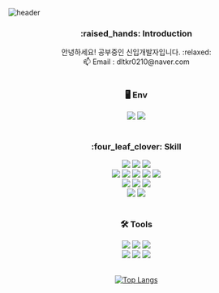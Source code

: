 
<!--
**IsaacJung210/IsaacJung210** is a ✨ _special_ ✨ repository because its `README.md` (this file) appears on your GitHub profile.
 
Here are some ideas to get you started:
- 🔭 I’m currently working on ...
- 🌱 I’m currently learning ...
- 👯 I’m looking to collaborate on ...
- 🤔 I’m looking for help with ...
- 💬 Ask me about ...
- 📫 How to reach me: ...
-->
<!-- 헤더 -->
![header](https://capsule-render.vercel.app/api?type=slice&color=auto&height=200&section=header&text=Hello&desc=I'm%20JiHoon&fontSize=60&rotate=14&fontAlignY=25&fontAlign=75&descAlignY=43&descAlign=80&&animation=twinkling)
<div align=center>
<!--소개-->
<h3>:raised_hands: Introduction </h3>
안녕하세요! 공부중인 신입개발자입니다. :relaxed:<br/>
📫 Email : dltkr0210@naver.com 
<br/><br/>
 
 <!--환경-->
 <h3>🖥 Env </h3>
  <img src="https://img.shields.io/badge/Windows-0078D6?style=flat&logo=Windows&logoColor=white"/>
  <img src="https://img.shields.io/badge/Linux-FCC624?style=flat&logo=Linux&logoColor=white"/>
 <br/><br/>
 
 <!--기술스택-->
   <h3>:four_leaf_clover: Skill </h3>
   <img src="https://img.shields.io/badge/Flask-000000?style=flat&logo=Flask&logoColor=white"/>
   <img src="https://img.shields.io/badge/Django-092E20?style=flat&logo=Django&logoColor=white"/>
   <img src="https://img.shields.io/badge/MySQL-4479A1?style=flat&logo=MySQL&logoColor=white"/>
  <br/>
   <img src="https://img.shields.io/badge/Python-3776AB?style=flat&logo=Python&logoColor=white"/>
   <img src="https://img.shields.io/badge/JavaScript-F7DF1E?style=flat&logo=JavaScript&logoColor=white"/>
   <img src="https://img.shields.io/badge/C-A8B9CC?style=flat&logo=C&logoColor=white"/>
   <img src="https://img.shields.io/badge/C++-00599C?style=flat&logo=C++&logoColor=white"/>
   <img src="https://img.shields.io/badge/ROS-22314E?style=flat&logo=ROS&logoColor=white"/>
  <br/>
   <img src="https://img.shields.io/badge/PyTorch-EE4C2C?style=flat&logo=PyTorch&PyTorch=white"/>
   <img src="https://img.shields.io/badge/OpenCV-5C3EE8?style=flat&logo=OpenCV&PyTorch=white"/>
   <img src="https://img.shields.io/badge/TensorFlow-FF6F00?style=flat&logo=TensorFlow&PyTorch=white"/>
  <br/>
   <img src="https://img.shields.io/badge/Keras-D00000?style=flat&logo=Keras&PyTorch=white"/>
   <img src="https://img.shields.io/badge/Amazon AWS-232F3E?style=flat&logo=Amazon AWS&PyTorch=white"/>
<br/><br/>

 <!--Tools -->
 <h3>🛠 Tools </h3>
   <img src="https://img.shields.io/badge/VirtualBox-183A61?style=flat&logo=VirtualBox&PyTorch=white"/>
   <img src="https://img.shields.io/badge/Visual Studio Code-007ACC?style=flat&logo=Visual Studio Code&PyTorch=white"/>
   <img src="https://img.shields.io/badge/GitHub-181717?style=flat&logo=GitHub&PyTorch=white"/>
  <br/>
   <img src="https://img.shields.io/badge/Anaconda-44A833?style=flat&logo=Anaconda&PyTorch=white"/>
   <img src="https://img.shields.io/badge/Jupyter-F37626?style=flat&logo=Jupyter&PyTorch=white"/>
   <img src="https://img.shields.io/badge/FileZilla-BF0000?style=flat&logo=FileZilla&PyTorch=white"/>
   

 <br/>
 <br/>
  

  
[![Top Langs](https://github-readme-stats.vercel.app/api/top-langs/?username=IsaacJung210&layout=compact&theme=dark)](https://github.com/IsaacJung210/github-readme-stats)

<br/><br/><br/>
  
<!--깃허브
<h3>:eyes: Github</h3>
  
  [![Hits](https://hits.seeyoufarm.com/api/count/incr/badge.svg?url=https%3A%2F%2Fgithub.com%2FIsaacJung210&count_bg=%2379C83D&title_bg=%23555555&icon=&icon_color=%23E7E7E7&title=hits&edge_flat=false)](https://hits.seeyoufarm.com)
  
[![Anurag's GitHub stats](https://github-readme-stats.vercel.app/api?username=IsaacJung210&show_icons=true&theme=synthwave)](https://github.com/anuraghazra/github-readme-stats)
<br/><br/><br/> -->
  
 
</div>
